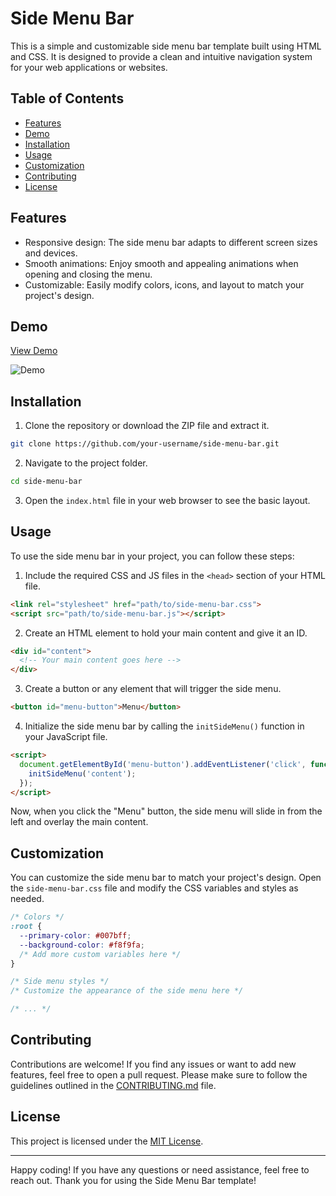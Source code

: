 # Side Menu Bar

This is a simple and customizable side menu bar template built using HTML and CSS. It is designed to provide a clean and intuitive navigation system for your web applications or websites.

## Table of Contents

- [Features](#features)
- [Demo](#demo)
- [Installation](#installation)
- [Usage](#usage)
- [Customization](#customization)
- [Contributing](#contributing)
- [License](#license)

## Features

- Responsive design: The side menu bar adapts to different screen sizes and devices.
- Smooth animations: Enjoy smooth and appealing animations when opening and closing the menu.
- Customizable: Easily modify colors, icons, and layout to match your project's design.

## Demo

[View Demo](https://your-demo-link.com)

![Demo](demo.gif)

## Installation

1. Clone the repository or download the ZIP file and extract it.

```bash
git clone https://github.com/your-username/side-menu-bar.git
```

2. Navigate to the project folder.

```bash
cd side-menu-bar
```

3. Open the `index.html` file in your web browser to see the basic layout.

## Usage

To use the side menu bar in your project, you can follow these steps:

1. Include the required CSS and JS files in the `<head>` section of your HTML file.

```html
<link rel="stylesheet" href="path/to/side-menu-bar.css">
<script src="path/to/side-menu-bar.js"></script>
```

2. Create an HTML element to hold your main content and give it an ID.

```html
<div id="content">
  <!-- Your main content goes here -->
</div>
```

3. Create a button or any element that will trigger the side menu.

```html
<button id="menu-button">Menu</button>
```

4. Initialize the side menu bar by calling the `initSideMenu()` function in your JavaScript file.

```html
<script>
  document.getElementById('menu-button').addEventListener('click', function() {
    initSideMenu('content');
  });
</script>
```

Now, when you click the "Menu" button, the side menu will slide in from the left and overlay the main content.

## Customization

You can customize the side menu bar to match your project's design. Open the `side-menu-bar.css` file and modify the CSS variables and styles as needed.

```css
/* Colors */
:root {
  --primary-color: #007bff;
  --background-color: #f8f9fa;
  /* Add more custom variables here */
}

/* Side menu styles */
/* Customize the appearance of the side menu here */

/* ... */

```

## Contributing

Contributions are welcome! If you find any issues or want to add new features, feel free to open a pull request. Please make sure to follow the guidelines outlined in the [CONTRIBUTING.md](CONTRIBUTING.md) file.

## License

This project is licensed under the [MIT License](LICENSE).

---

Happy coding! If you have any questions or need assistance, feel free to reach out. Thank you for using the Side Menu Bar template!
